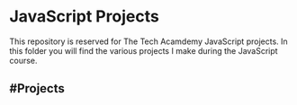 # JavaScript Projects
This repository is reserved for The Tech Acamdemy JavaScript projects. In this folder you will find the various projects I make during the JavaScript course.

#Projects
- 
